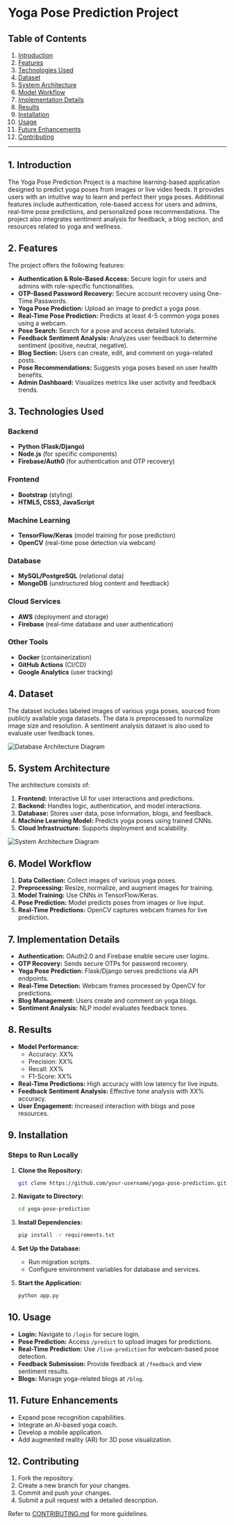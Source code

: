# Yoga Pose Prediction Project

## Table of Contents
1. [Introduction](#introduction)
2. [Features](#features)
3. [Technologies Used](#technologies-used)
4. [Dataset](#dataset)
5. [System Architecture](#system-architecture)
6. [Model Workflow](#model-workflow)
7. [Implementation Details](#implementation-details)
8. [Results](#results)
9. [Installation](#installation)
10. [Usage](#usage)
11. [Future Enhancements](#future-enhancements)
12. [Contributing](#contributing)

---

## 1. Introduction
The Yoga Pose Prediction Project is a machine learning-based application designed to predict yoga poses from images or live video feeds. It provides users with an intuitive way to learn and perfect their yoga poses. Additional features include authentication, role-based access for users and admins, real-time pose predictions, and personalized pose recommendations. The project also integrates sentiment analysis for feedback, a blog section, and resources related to yoga and wellness.

## 2. Features
The project offers the following features:

- **Authentication & Role-Based Access:** Secure login for users and admins with role-specific functionalities.
- **OTP-Based Password Recovery:** Secure account recovery using One-Time Passwords.
- **Yoga Pose Prediction:** Upload an image to predict a yoga pose.
- **Real-Time Pose Prediction:** Predicts at least 4-5 common yoga poses using a webcam.
- **Pose Search:** Search for a pose and access detailed tutorials.
- **Feedback Sentiment Analysis:** Analyzes user feedback to determine sentiment (positive, neutral, negative).
- **Blog Section:** Users can create, edit, and comment on yoga-related posts.
- **Pose Recommendations:** Suggests yoga poses based on user health benefits.
- **Admin Dashboard:** Visualizes metrics like user activity and feedback trends.

## 3. Technologies Used
### Backend
- **Python (Flask/Django)**
- **Node.js** (for specific components)
- **Firebase/Auth0** (for authentication and OTP recovery)

### Frontend
- **Bootstrap** (styling)
- **HTML5, CSS3, JavaScript**

### Machine Learning
- **TensorFlow/Keras** (model training for pose prediction)
- **OpenCV** (real-time pose detection via webcam)

### Database
- **MySQL/PostgreSQL** (relational data)
- **MongoDB** (unstructured blog content and feedback)

### Cloud Services
- **AWS** (deployment and storage)
- **Firebase** (real-time database and user authentication)

### Other Tools
- **Docker** (containerization)
- **GitHub Actions** (CI/CD)
- **Google Analytics** (user tracking)

## 4. Dataset
The dataset includes labeled images of various yoga poses, sourced from publicly available yoga datasets. The data is preprocessed to normalize image size and resolution. A sentiment analysis dataset is also used to evaluate user feedback tones.


![Database Architecture Diagram](./media/Db.jpg)

## 5. System Architecture
The architecture consists of:

1. **Frontend:** Interactive UI for user interactions and predictions.
2. **Backend:** Handles logic, authentication, and model interactions.
3. **Database:** Stores user data, pose information, blogs, and feedback.
4. **Machine Learning Model:** Predicts yoga poses using trained CNNs.
5. **Cloud Infrastructure:** Supports deployment and scalability.

![System Architecture Diagram](./media/arc.jpg)


## 6. Model Workflow
1. **Data Collection:** Collect images of various yoga poses.
2. **Preprocessing:** Resize, normalize, and augment images for training.
3. **Model Training:** Use CNNs in TensorFlow/Keras.
4. **Pose Prediction:** Model predicts poses from images or live input.
5. **Real-Time Predictions:** OpenCV captures webcam frames for live prediction.

## 7. Implementation Details
- **Authentication:** OAuth2.0 and Firebase enable secure user logins.
- **OTP Recovery:** Sends secure OTPs for password recovery.
- **Yoga Pose Prediction:** Flask/Django serves predictions via API endpoints.
- **Real-Time Detection:** Webcam frames processed by OpenCV for predictions.
- **Blog Management:** Users create and comment on yoga blogs.
- **Sentiment Analysis:** NLP model evaluates feedback tones.

## 8. Results
- **Model Performance:**
  - Accuracy: XX%
  - Precision: XX%
  - Recall: XX%
  - F1-Score: XX%
- **Real-Time Predictions:** High accuracy with low latency for live inputs.
- **Feedback Sentiment Analysis:** Effective tone analysis with XX% accuracy.
- **User Engagement:** Increased interaction with blogs and pose resources.

## 9. Installation
### Steps to Run Locally
1. **Clone the Repository:**
   ```bash
   git clone https://github.com/your-username/yoga-pose-prediction.git
   ```
2. **Navigate to Directory:**
   ```bash
   cd yoga-pose-prediction
   ```
3. **Install Dependencies:**
   ```bash
   pip install -r requirements.txt
   ```
4. **Set Up the Database:**
   - Run migration scripts.
   - Configure environment variables for database and services.

5. **Start the Application:**
   ```bash
   python app.py
   ```

## 10. Usage
- **Login:** Navigate to `/login` for secure login.
- **Pose Prediction:** Access `/predict` to upload images for predictions.
- **Real-Time Prediction:** Use `/live-prediction` for webcam-based pose detection.
- **Feedback Submission:** Provide feedback at `/feedback` and view sentiment results.
- **Blogs:** Manage yoga-related blogs at `/blog`.

## 11. Future Enhancements
- Expand pose recognition capabilities.
- Integrate an AI-based yoga coach.
- Develop a mobile application.
- Add augmented reality (AR) for 3D pose visualization.

## 12. Contributing
1. Fork the repository.
2. Create a new branch for your changes.
3. Commit and push your changes.
4. Submit a pull request with a detailed description.

Refer to [CONTRIBUTING.md](./CONTRIBUTING.md) for more guidelines.
